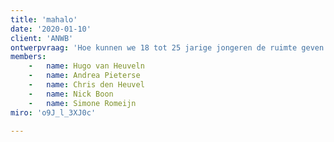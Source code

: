 ```yaml
---
title: 'mahalo'
date: '2020-01-10'
client: 'ANWB'
ontwerpvraag: 'Hoe kunnen we 18 tot 25 jarige jongeren de ruimte geven om auto''s te kunnen huren om zich makkelijk te verplaatsen binnen nederland'
members:
    -   name: Hugo van Heuveln
    -   name: Andrea Pieterse
    -   name: Chris den Heuvel
    -   name: Nick Boon
    -   name: Simone Romeijn
miro: 'o9J_l_3XJ0c'

---
```







